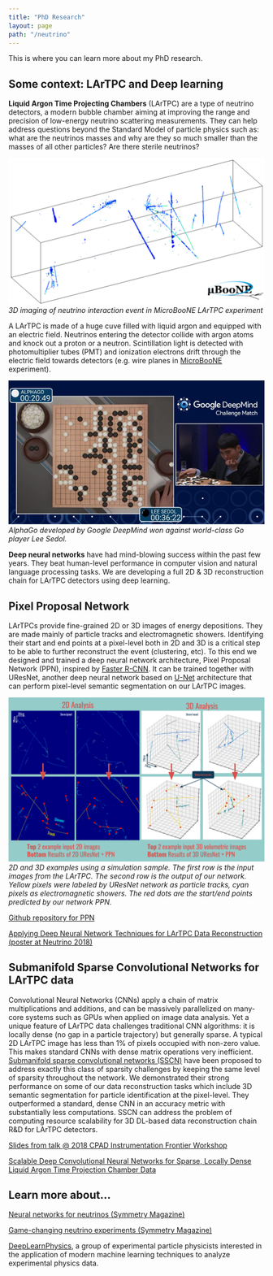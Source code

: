 ```yaml
---
title: "PhD Research"
layout: page
path: "/neutrino"
---
```

This is where you can learn more about my PhD research. 

## Some context: LArTPC and Deep learning

**Liquid Argon Time Projecting Chambers** (LArTPC) are a type of neutrino detectors, a modern bubble chamber aiming at improving the range and precision of low-energy neutrino scattering measurements. They can help address questions beyond the Standard Model of particle physics such as: what are the neutrinos masses and why are they so much smaller than the masses of all other particles? Are there sterile neutrinos?  

![3D imaging of neutrino interaction event in MicroBooNE LArTPC](./MicroBooNE3DEvent.jpg)
*3D imaging of neutrino interaction event in MicroBooNE LArTPC experiment*

A LArTPC is made of a huge cuve filled with liquid argon and equipped with an electric field. Neutrinos entering the detector collide with argon atoms and knock out a proton or a neutron. Scintillation light is detected with photomultiplier tubes (PMT) and ionization electrons drift through the electric field towards detectors (e.g. wire planes in [MicroBooNE](http://microboone.fnal.gov/) experiment).

![AlphaGo](./alphago.jpg)
*AlphaGo developed by Google DeepMind won against world-class Go player Lee Sedol.*

**Deep neural networks** have had mind-blowing success within the past few years. They beat human-level performance in computer vision and natural language processing tasks. We are developing a full 2D & 3D reconstruction chain for LArTPC detectors using deep learning.

## Pixel Proposal Network

LArTPCs provide fine-grained 2D or 3D images of energy depositions. They are made mainly of particle tracks and electromagnetic showers. Identifying their start and end points at a pixel-level both in 2D and 3D is a critical step to be able to further reconstruct the event (clustering, etc).
To this end we designed and trained a deep neural network architecture, Pixel Proposal Network (PPN), inspired by [Faster R-CNN](https://arxiv.org/abs/1506.01497). It can be trained together with UResNet, another deep neural network based on [U-Net](https://arxiv.org/abs/1505.04597) architecture that can perform pixel-level semantic segmentation on our LArTPC images.

![Output example](./ppn1.png)
*2D and 3D examples using a simulation sample. The first row is the input images from the LArTPC. The second row is the output of our network. Yellow pixels were labeled by UResNet network as particle tracks, cyan pixels as electromagnetic showers. The red dots are the start/end points predicted by our network PPN.*

[Github repository for PPN](https://github.com/Temigo/faster-particles)

[Applying Deep Neural Network Techniques for LArTPC Data Reconstruction (poster at Neutrino 2018)](https://zenodo.org/record/1300713)

## Submanifold Sparse Convolutional Networks for LArTPC data

Convolutional Neural Networks (CNNs) apply a chain of matrix multiplications and additions, and can be massively parallelized on many-core systems such as GPUs when applied on image data analysis. Yet a unique feature of LArTPC data challenges traditional CNN algorithms: it is locally dense (no gap in a particle trajectory) but generally sparse. A typical 2D LArTPC image has less than 1% of pixels occupied with non-zero value. This makes standard CNNs with dense matrix operations very inefficient. [Submanifold sparse convolutional networks (SSCN)](https://github.com/facebookresearch/SparseConvNet) have been proposed to address exactly this class of sparsity challenges by keeping the same level of sparsity throughout the network. We demonstrated their strong performance on some of our data reconstruction tasks which include 3D semantic segmentation for particle identification at the pixel-level. They outperformed a standard, dense CNN in an accuracy metric with substantially less computations. SSCN can address the problem of computing resource scalability for 3D DL-based data reconstruction chain R&D for LArTPC detectors.

[Slides from talk @ 2018 CPAD Instrumentation Frontier Workshop](https://indico.fnal.gov/event/18104/session/23/contribution/78/material/slides/0.pdf)

[Scalable Deep Convolutional Neural Networks for Sparse, Locally Dense Liquid Argon Time Projection Chamber Data](https://arxiv.org/abs/1903.05663)


## Learn more about...
[Neural networks for neutrinos (Symmetry Magazine)](https://www.symmetrymagazine.org/article/neural-networks-for-neutrinos)

[Game-changing neutrino experiments (Symmetry Magazine)](https://www.symmetrymagazine.org/article/game-changing-neutrino-experiments)

[DeepLearnPhysics](http://deeplearnphysics.org/), a group of experimental particle physicists interested in the application of modern machine learning techniques to analyze experimental physics data.
